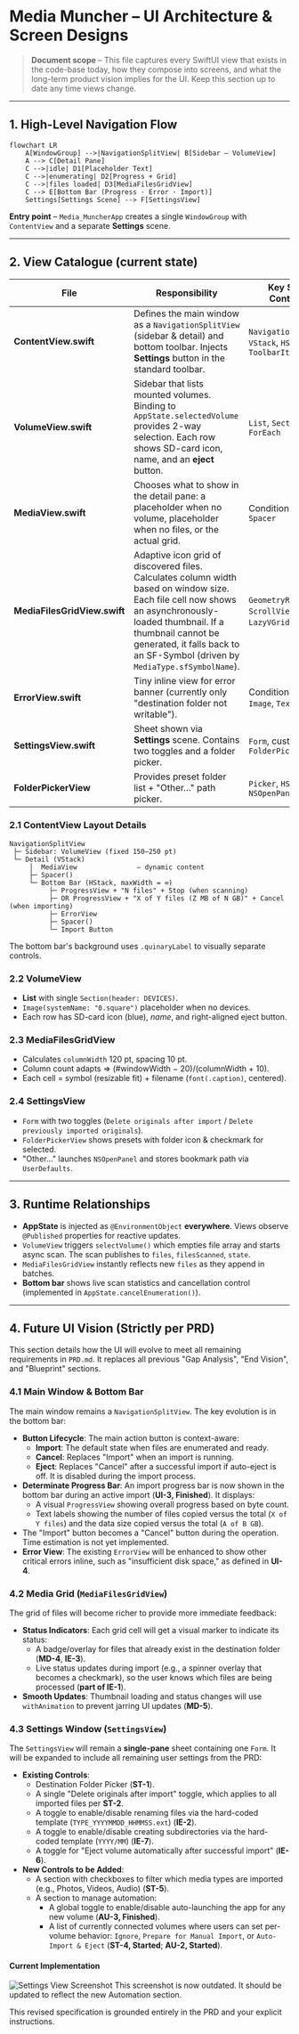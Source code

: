 # Media Muncher – UI Architecture & Screen Designs

> **Document scope** – This file captures every SwiftUI view that exists in the code-base today, how they compose into screens, and what the long-term product vision implies for the UI. Keep this section up to date any time views change.

---
## 1. High-Level Navigation Flow

```mermaid
flowchart LR
    A[WindowGroup] -->|NavigationSplitView| B[Sidebar – VolumeView]
    A --> C[Detail Pane]
    C -->|idle| D1[Placeholder Text]
    C -->|enumerating| D2[Progress + Grid]
    C -->|files loaded| D3[MediaFilesGridView]
    C --> E[Bottom Bar (Progress · Error · Import)]
    Settings[Settings Scene] --> F[SettingsView]
```

**Entry point** – `Media_MuncherApp` creates a single `WindowGroup` with `ContentView` and a separate **Settings** scene.

---
## 2. View Catalogue (current state)

| File | Responsibility | Key SwiftUI Containers |
|------|----------------|------------------------|
| **ContentView.swift** | Defines the main window as a `NavigationSplitView` (sidebar & detail) and bottom toolbar. Injects **Settings** button in the standard toolbar. | `NavigationSplitView`, `VStack`, `HStack`, `ToolbarItem` |
| **VolumeView.swift** | Sidebar that lists mounted volumes. Binding to `AppState.selectedVolume` provides 2-way selection. Each row shows SD-card icon, name, and an **eject** button. | `List`, `Section`, `ForEach` |
| **MediaView.swift** | Chooses what to show in the detail pane: a placeholder when no volume, placeholder when no files, or the actual grid. | Conditional `if`/`else`, `Spacer` |
| **MediaFilesGridView.swift** | Adaptive icon grid of discovered files. Calculates column width based on window size. Each file cell now shows an asynchronously-loaded thumbnail. If a thumbnail cannot be generated, it falls back to an SF-Symbol (driven by `MediaType.sfSymbolName`). | `GeometryReader`, `ScrollView`, `LazyVGrid`, `VStack` |
| **ErrorView.swift** | Tiny inline view for error banner (currently only "destination folder not writable"). | Conditional `if`, `Image`, `Text` |
| **SettingsView.swift** | Sheet shown via **Settings** scene. Contains two toggles and a folder picker. | `Form`, custom `FolderPickerView` |
| **FolderPickerView** | Provides preset folder list + "Other…" path picker. | `Picker`, `HStack`, uses `NSOpenPanel` |

### 2.1 ContentView Layout Details
```
NavigationSplitView
 ├─ Sidebar: VolumeView (fixed 150–250 pt)
 └─ Detail (VStack)
     │  MediaView               – dynamic content
     ├─ Spacer()
     └─ Bottom Bar (HStack, maxWidth = ∞)
          ├─ ProgressView + "N files" + Stop (when scanning)
          ├─ OR ProgressView + "X of Y files (Z MB of N GB)" + Cancel (when importing)
          ├─ ErrorView
          ├─ Spacer()
          └─ Import Button
```
The bottom bar's background uses `.quinaryLabel` to visually separate controls.

### 2.2 VolumeView
* **List** with single `Section(header: DEVICES)`.
* `Image(systemName: "0.square")` placeholder when no devices.
* Each row has SD-card icon (blue), *name*, and right-aligned eject button.

### 2.3 MediaFilesGridView
* Calculates `columnWidth` 120 pt, spacing 10 pt.
* Column count adapts ⇒ (#windowWidth − 20)/(columnWidth + 10).
* Each cell  = symbol (resizable fit) + filename (`font(.caption)`, centered).

### 2.4 SettingsView
* `Form` with two toggles (`Delete originals after import` / `Delete previously imported originals`).
* `FolderPickerView` shows presets with folder icon & checkmark for selected.
* "Other…" launches `NSOpenPanel` and stores bookmark path via `UserDefaults`.

---
## 3. Runtime Relationships
* **AppState** is injected as `@EnvironmentObject` **everywhere**. Views observe `@Published` properties for reactive updates.
* `VolumeView` triggers `selectVolume()` which empties file array and starts async scan. The scan publishes to `files`, `filesScanned`, `state`.
* `MediaFilesGridView` instantly reflects new `files` as they append in batches.
* **Bottom bar** shows live scan statistics and cancellation control (implemented in `AppState.cancelEnumeration()`).

---
## 4. Future UI Vision (Strictly per PRD)

This section details how the UI will evolve to meet all remaining requirements in `PRD.md`. It replaces all previous "Gap Analysis", "End Vision", and "Blueprint" sections.

### 4.1 Main Window & Bottom Bar

The main window remains a `NavigationSplitView`. The key evolution is in the bottom bar:

*   **Button Lifecycle**: The main action button is context-aware:
    *   **Import**: The default state when files are enumerated and ready.
    *   **Cancel**: Replaces "Import" when an import is running.
    *   **Eject**: Replaces "Cancel" after a successful import if auto-eject is off. It is disabled during the import process.
*   **Determinate Progress Bar**: An import progress bar is now shown in the bottom bar during an active import (**UI-3, Finished**). It displays:
    *   A visual `ProgressView` showing overall progress based on byte count.
    *   Text labels showing the number of files copied versus the total (`X of Y files`) and the data size copied versus the total (`A of B GB`).
*   The "Import" button becomes a "Cancel" button during the operation. Time estimation is not yet implemented.
*   **Error View**: The existing `ErrorView` will be enhanced to show other critical errors inline, such as "insufficient disk space," as defined in **UI-4**.

### 4.2 Media Grid (`MediaFilesGridView`)

The grid of files will become richer to provide more immediate feedback:

*   **Status Indicators**: Each grid cell will get a visual marker to indicate its status:
    *   A badge/overlay for files that already exist in the destination folder (**MD-4**, **IE-3**).
    *   Live status updates during import (e.g., a spinner overlay that becomes a checkmark), so the user knows which files are being processed (**part of IE-1**).
*   **Smooth Updates**: Thumbnail loading and status changes will use `withAnimation` to prevent jarring UI updates (**MD-5**).

### 4.3 Settings Window (`SettingsView`)

The `SettingsView` will remain a **single-pane** sheet containing one `Form`. It will be expanded to include all remaining user settings from the PRD:

*   **Existing Controls**:
    *   Destination Folder Picker (**ST-1**).
    *   A single "Delete originals after import" toggle, which applies to all imported files per **ST-2**.
    *   A toggle to enable/disable renaming files via the hard-coded template (`TYPE_YYYYMMDD_HHMMSS.ext`) (**IE-2**).
    *   A toggle to enable/disable creating subdirectories via the hard-coded template (`YYYY/MM`) (**IE-7**).
    *   A toggle for "Eject volume automatically after successful import" (**IE-6**).
*   **New Controls to be Added**:
    *   A section with checkboxes to filter which media types are imported (e.g., Photos, Videos, Audio) (**ST-5**).
    *   A section to manage automation:
        *   A global toggle to enable/disable auto-launching the app for any new volume (**AU-3, Finished**).
        *   A list of currently connected volumes where users can set per-volume behavior: `Ignore`, `Prepare for Manual Import`, or `Auto-Import & Eject` (**ST-4, Started**; **AU-2, Started**).
        
#### Current Implementation

![Settings View Screenshot](/.screenshots/settings_view_v0.2.1.png)
This screenshot is now outdated. It should be updated to reflect the new Automation section.

This revised specification is grounded entirely in the PRD and your explicit instructions.